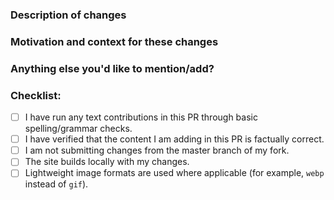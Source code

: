 <!--- Provide a general summary of your changes in the Title above -->

### Description of changes
<!--- Describe your changes in detail -->

### Motivation and context for these changes
<!--- Why are you making this change? What problem does it solve? -->
<!--- If it fixes an open issue, please link to the issue here. -->

### Anything else you'd like to mention/add?

### Checklist:
<!--- Go over all the following points, and replace the space with the letter x in all the boxes that apply. -->
<!--- If you're unsure about any of these, don't hesitate to ask. -->
<!--- NOTE: Being able to check all of the boxes is not a requirement to submit a PR, but if your submission requires substantial changes from a maintainer in order to bring it in line with the standards of this project, it may be rejected. -->
- [ ] I have run any text contributions in this PR through basic spelling/grammar checks.
- [ ] I have verified that the content I am adding in this PR is factually correct.
- [ ] I am not submitting changes from the master branch of my fork.
- [ ] The site builds locally with my changes.
- [ ] Lightweight image formats are used where applicable (for example, `webp` instead of `gif`).